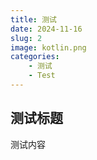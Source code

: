 ```yaml
---
title: 测试
date: 2024-11-16
slug: 2
image: kotlin.png
categories:
    - 测试
    - Test
---
```


## 测试标题
测试内容